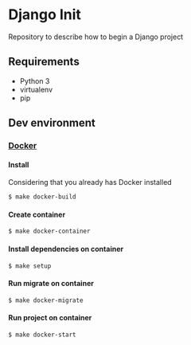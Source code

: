 # Django Init

Repository to describe how to begin a Django project

## Requirements

* Python 3
* virtualenv
* pip

## Dev environment

### [Docker](http://docker.com)

#### Install

Considering that you already has Docker installed

    $ make docker-build
	
#### Create container

    $ make docker-container

#### Install dependencies on container

    $ make setup

#### Run migrate on container

    $ make docker-migrate
	
#### Run project on container

    $ make docker-start
